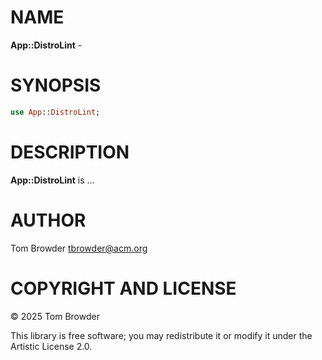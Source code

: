 NAME
====

**App::DistroLint** - 

SYNOPSIS
========

```raku
use App::DistroLint;
```

DESCRIPTION
===========

**App::DistroLint** is ...

AUTHOR
======

Tom Browder <tbrowder@acm.org>

COPYRIGHT AND LICENSE
=====================

© 2025 Tom Browder

This library is free software; you may redistribute it or modify it under the Artistic License 2.0.

